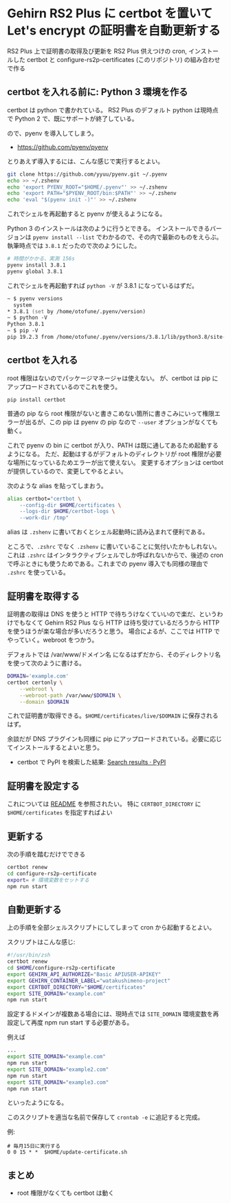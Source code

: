Gehirn RS2 Plus に certbot を置いて Let's encrypt の証明書を自動更新する
===

RS2 Plus 上で証明書の取得及び更新を RS2 Plus 供えつけの cron, インストールした certbot と configure-rs2p-certificates (このリポジトリ) の組み合わせで作る

certbot を入れる前に: Python 3 環境を作る
---
certbot は python で書かれている。
RS2 Plus のデフォルト python は現時点で Python 2 で、既にサポートが終了している。

ので、pyenv を導入してしまう。

- https://github.com/pyenv/pyenv

とりあえず導入するには、こんな感じで実行するとよい。

```zsh
git clone https://github.com/yyuu/pyenv.git ~/.pyenv
echo >> ~/.zshenv
echo 'export PYENV_ROOT="$HOME/.pyenv"' >> ~/.zshenv
echo 'export PATH="$PYENV_ROOT/bin:$PATH"' >> ~/.zshenv
echo 'eval "$(pyenv init -)"' >> ~/.zshenv
```

これでシェルを再起動すると pyenv が使えるようになる。

Python 3 のインストールは次のように行うとできる。
インストールできるバージョンは `pyenv install --list` でわかるので、その内で最新のものをえらぶ。執筆時点では `3.8.1` だったので次のようにした。

```zsh
# 時間がかかる、実測 156s
pyenv install 3.8.1
pyenv global 3.8.1
```

これでシェルを再起動すれば `python -V` が 3.8.1 になっているはずだ。

```zsh
~ $ pyenv versions
  system
* 3.8.1 (set by /home/otofune/.pyenv/version)
~ $ python -V
Python 3.8.1
~ $ pip -V
pip 19.2.3 from /home/otofune/.pyenv/versions/3.8.1/lib/python3.8/site-packages/pip (python 3.8)
```

certbot を入れる
---
root 権限はないのでパッケージマネージャは使えない。
が、certbot は pip にアップロードされているのでこれを使う。

```
pip install certbot
```

普通の pip なら root 権限がないと書きこめない箇所に書きこみにいって権限エラーが出るが、この pip は pyenv の pip なので `--user` オプションがなくても動く。

これで pyenv の bin に certbot が入り、PATH は既に通してあるため起動するようになる。
ただ、起動はするがデフォルトのディレクトリが root 権限が必要な場所になっているためエラーが出て使えない。
変更するオプションは certbot が提供しているので、変更してやるとよい。

次のような alias を貼ってしまおう。

```sh
alias certbot="certbot \
    --config-dir $HOME/certificates \
    --logs-dir $HOME/certbot-logs \
    --work-dir /tmp"
```

alias は `.zshenv` に書いておくとシェル起動時に読み込まれて便利である。

ところで、`.zshrc` でなく `.zshenv` に書いていることに気付いたかもしれない。これは `.zshrc` はインタラクティブシェルでしか呼ばれないからで、後述の cron で呼ぶときにも使うためである。これまでの pyenv 導入でも同様の理由で `.zshrc` を使っている。

証明書を取得する
---
証明書の取得は DNS を使うと HTTP で待ちうけなくていいので楽だ、というわけでもなくて Gehirn RS2 Plus なら HTTP は待ち受けているだろうから HTTP を使うほうが楽な場合が多いだろうと思う。
場合によるが、ここでは HTTP でやっていく。webroot をつかう。

デフォルトでは /var/www/ドメイン名 になるはずだから、そのディレクトリ名を使って次のように書ける。

```sh
DOMAIN='example.com'
certbot certonly \
    --webroot \
    --webroot-path /var/www/$DOMAIN \
    --domain $DOMAIN
```

これで証明書が取得できる。`$HOME/certificates/live/$DOMAIN` に保存されるはず。

余談だが DNS プラグインも同様に pip にアップロードされている。必要に応じてインストールするとよいと思う。

- certbot で PyPI を検索した結果: [Search results · PyPI](https://pypi.org/search/?q=certbot)

証明書を設定する
---
これについては [README](../README.md) を参照されたい。
特に `CERTBOT_DIRECTORY` に `$HOME/certificates` を指定すればよい

更新する
---

次の手順を踏むだけでできる

```zsh
certbot renew
cd configure-rs2p-certificate
export= # 環境変数をセットする
npm run start
```

自動更新する
---

上の手順を全部シェルスクリプトにしてしまって cron から起動するとよい。

スクリプトはこんな感じ:

```zsh
#!/usr/bin/zsh
certbot renew
cd $HOME/configure-rs2p-certificate
export GEHIRN_API_AUTHORIZE="Basic APIUSER-APIKEY"
export GEHIRN_CONTAINER_LABEL="watakushimeno-project"
export CERTBOT_DIRECTORY="$HOME/certificates"
export SITE_DOMAIN="example.com"
npm run start
```

設定するドメインが複数ある場合には、現時点では `SITE_DOMAIN` 環境変数を再設定して再度 npm run start する必要がある。

例えば

```zsh
...
export SITE_DOMAIN="example.com"
npm run start
export SITE_DOMAIN="example2.com"
npm run start
export SITE_DOMAIN="example3.com"
npm run start
```

といったようになる。

このスクリプトを適当な名前で保存して `crontab -e` に追記すると完成。

例:

```
# 毎月15日に実行する
0 0 15 * *  $HOME/update-certificate.sh
```

まとめ
---
- root 権限がなくても certbot は動く
